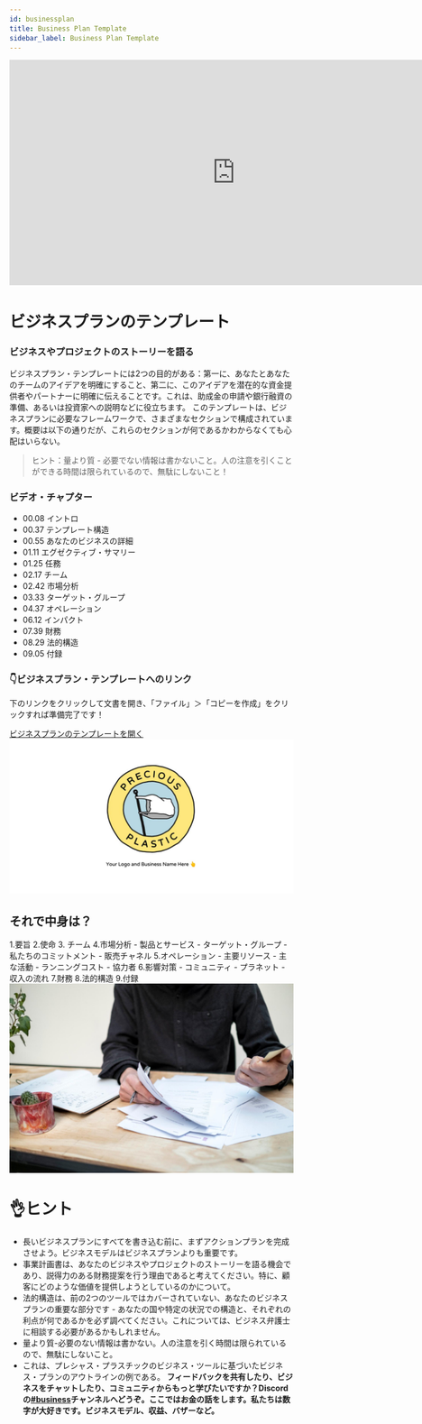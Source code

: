 ```yaml
---
id: businessplan 
title: Business Plan Template 
sidebar_label: Business Plan Template 
---
```


<div class="videocontainer">
  <iframe width="800" height="400" src="https://www.youtube.com/embed/IXzcRQNe-hc" frameborder="0" allow="accelerometer; autoplay; encrypted-media; gyroscope; picture-in-picture" allowfullscreen></iframe>
  
</div> 
<style> 
:root { 
  --highlight: #f7b77b; 
  --hover: #f7b77b; 
} 
</style> 

# ビジネスプランのテンプレート 

<div class="videoChapters">
  
<div class="videoChaptersMain">
  
 ### ビジネスやプロジェクトのストーリーを語る 
ビジネスプラン・テンプレートには2つの目的がある：第一に、あなたとあなたのチームのアイデアを明確にすること、第二に、このアイデアを潜在的な資金提供者やパートナーに明確に伝えることです。これは、助成金の申請や銀行融資の準備、あるいは投資家への説明などに役立ちます。 
このテンプレートは、ビジネスプランに必要なフレームワークで、さまざまなセクションで構成されています。概要は以下の通りだが、これらのセクションが何であるかわからなくても心配はいらない。 
> ヒント：量より質 - 必要でない情報は書かないこと。人の注意を引くことができる時間は限られているので、無駄にしないこと！ 
</div> 

<div class="videoChaptersSidebar">
  
 ### ビデオ・チャプター 
- 00.08 イントロ 
- 00.37 テンプレート構造 
- 00.55 あなたのビジネスの詳細 
- 01.11 エグゼクティブ・サマリー 
- 01.25 任務 
- 02.17 チーム 
- 02.42 市場分析 
- 03.33 ターゲット・グループ 
- 04.37 オペレーション 
- 06.12 インパクト 
- 07.39 財務 
- 08.29 法的構造 
- 09.05 付録 
</div> 
</div> 

 ### 👇ビジネスプラン・テンプレートへのリンク 
下のリンクをクリックして文書を開き、「ファイル」＞「コピーを作成」をクリックすれば準備完了です！ 

[ビジネスプランのテンプレートを開く](https://bit.ly/3g0sKUG) 
![Business Plan](assets/Business/businessplantemplate.jpg) 

 ## それで中身は？ 
1.要旨 
2.使命 
3. チーム 
4.市場分析 
    - 製品とサービス 
    - ターゲット・グループ 
    - 私たちのコミットメント 
    - 販売チャネル 
5.オペレーション 
    - 主要リソース 
    - 主な活動 
    - ランニングコスト 
    - 協力者 
6.影響対策 
    - コミュニティ 
    - プラネット 
    - 収入の流れ 
7.財務 
8.法的構造 
9.付録 
![Business Plan](assets/Business/businessplan.jpg) 

# 👌ヒント 
- 長いビジネスプランにすべてを書き込む前に、まずアクションプランを完成させよう。ビジネスモデルはビジネスプランよりも重要です。 
- 事業計画書は、あなたのビジネスやプロジェクトのストーリーを語る機会であり、説得力のある財務提案を行う理由であると考えてください。特に、顧客にどのような価値を提供しようとしているのかについて。 
- 法的構造は、前の2つのツールではカバーされていない、あなたのビジネスプランの重要な部分です - あなたの国や特定の状況での構造と、それぞれの利点が何であるかを必ず調べてください。これについては、ビジネス弁護士に相談する必要があるかもしれません。 
- 量より質-必要のない情報は書かない。人の注意を引く時間は限られているので、無駄にしないこと。 
- これは、プレシャス・プラスチックのビジネス・ツールに基づいたビジネス・プランのアウトラインの例である。 
<b>フィードバックを共有したり、ビジネスをチャットしたり、コミュニティからもっと学びたいですか？Discordの[#business](https://discordapp.com/invite/n5d8Vrr)チャンネルへどうぞ。ここではお金の話をします。私たちは数字が大好きです。ビジネスモデル、収益、バザーなど。 
